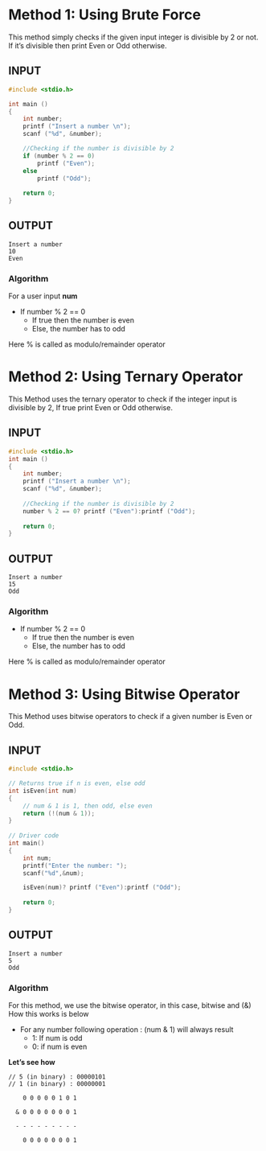 # Method 1: Using Brute Force

This method simply checks if the given input integer is divisible by 2 or not. If it’s divisible then print Even or Odd otherwise.

## INPUT
```c
#include <stdio.h>

int main ()
{
    int number;
    printf ("Insert a number \n");
    scanf ("%d", &number);

    //Checking if the number is divisible by 2
    if (number % 2 == 0)
        printf ("Even");
    else
        printf ("Odd");
  
    return 0;
}
```
## OUTPUT
```
Insert a number
10
Even
```

### Algorithm

For a user input **num**

*   If number % 2 == 0
    *   If true then the number is even
    *   Else, the number has to odd

Here % is called as modulo/remainder operator

# Method 2: Using Ternary Operator

This Method uses the ternary operator to check if the integer input is divisible by 2, If true print Even or Odd otherwise.

## INPUT
```c
#include <stdio.h>
int main ()
{
    int number;
    printf ("Insert a number \n");
    scanf ("%d", &number);
    
    //Checking if the number is divisible by 2
    number % 2 == 0? printf ("Even"):printf ("Odd");
    
    return 0;
}
```
## OUTPUT
```
Insert a number
15
Odd
```

### Algorithm

*   If number % 2 == 0
    *   If true then the number is even
    *   Else, the number has to odd

Here % is called as modulo/remainder operator

# Method 3: Using Bitwise Operator

This Method uses bitwise operators to check if a given number is Even or Odd.

## INPUT
```c
#include <stdio.h> 

// Returns true if n is even, else odd
int isEven(int num)
{
    // num & 1 is 1, then odd, else even
    return (!(num & 1));
}
 
// Driver code
int main()
{
    int num;
    printf("Enter the number: ");
    scanf("%d",&num);

    isEven(num)? printf ("Even"):printf ("Odd");
 
    return 0;
}
```
## OUTPUT
```
Insert a number
5
Odd
```

### Algorithm

For this method, we use the bitwise operator, in this case, bitwise and (&) How this works is below

*   For any number following operation : (num & 1) will always result
    *   1: If num is odd
    *   0: if num is even

**Let’s see how**

```
// 5 (in binary) : 00000101 
// 1 (in binary) : 00000001

    0 0 0 0 0 1 0 1

  & 0 0 0 0 0 0 0 1

  - - - - - - - - -

    0 0 0 0 0 0 0 1 
```